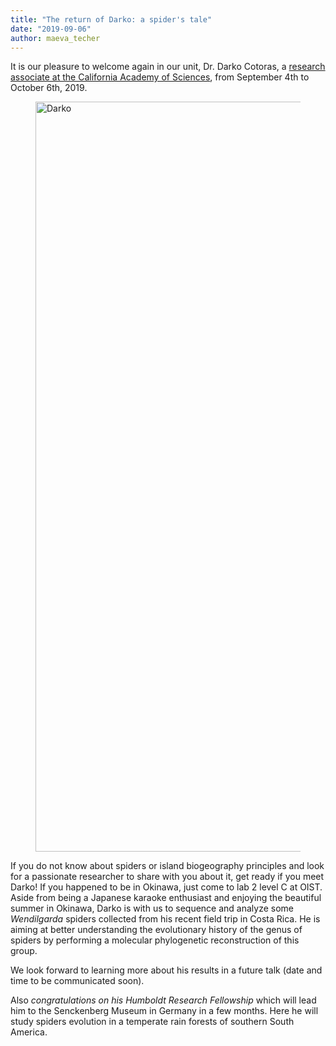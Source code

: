 ```yaml
---
title: "The return of Darko: a spider's tale"
date: "2019-09-06"
author: maeva_techer
---
```


It is our pleasure to welcome again in our unit, Dr. Darko Cotoras, a [research associate at the California Academy of Sciences](https://www.calacademy.org/staff/ibss/entomology/darko-d-cotoras), from September 4th to October 6th, 2019. 

<figure>
    <a href="Darko"><img src="{{ site.url }}{{ site.baseurl }}/images/cotoras-molokai.jpg" alt="Darko" width="1200"></a>
</figure>

If you do not know about spiders or island biogeography principles and look for a passionate researcher to share with you about it, get ready if you meet Darko! If you happened to be in Okinawa, just come to lab 2 level C at OIST. Aside from being a Japanese karaoke enthusiast and enjoying the beautiful summer in Okinawa, Darko is with us to sequence and analyze some *Wendilgarda* spiders collected from his recent field trip in Costa Rica. He is aiming at better understanding the evolutionary history of the genus of spiders by performing a molecular phylogenetic reconstruction of this group.

We look forward to learning more about his results in a future talk (date and time to be communicated soon). 

Also *congratulations on his Humboldt Research Fellowship* which will lead him to the Senckenberg Museum in Germany in a few months. Here he will study spiders evolution in a temperate rain forests of southern South America.